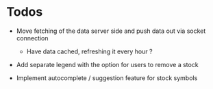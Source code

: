 # Todos

- Move fetching of the data server side and push data out via socket connection
  - Have data cached, refreshing it every hour ?
- Add separate legend with the option for users to remove a stock

- Implement autocomplete / suggestion feature for stock symbols
